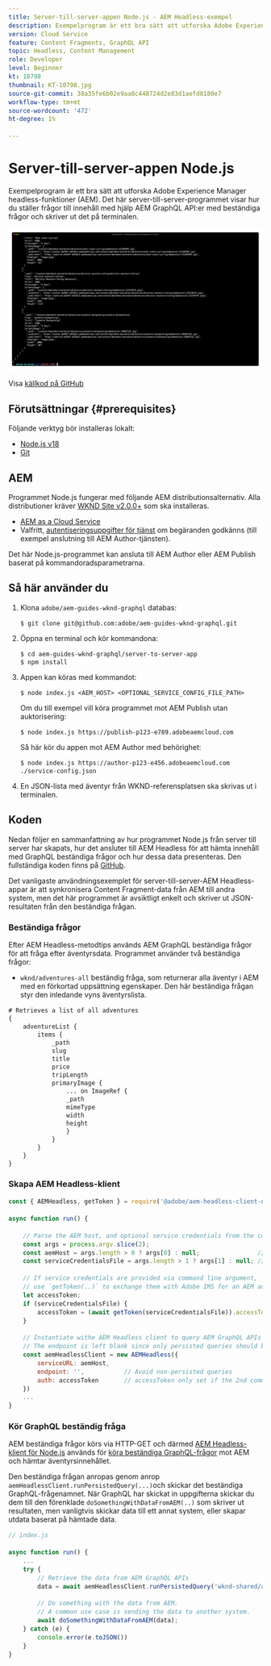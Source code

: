 ```yaml
---
title: Server-till-server-appen Node.js - AEM Headless-exempel
description: Exempelprogram är ett bra sätt att utforska Adobe Experience Manager headless-funktioner (AEM). Det här Node.js-programmet på serversidan visar hur du kan fråga efter innehåll med hjälp AEM GraphQL API:er med beständiga frågor.
version: Cloud Service
feature: Content Fragments, GraphQL API
topic: Headless, Content Management
role: Developer
level: Beginner
kt: 10798
thumbnail: KT-10798.jpg
source-git-commit: 38a35fe6b02e9aa8c448724d2e83d1aefd8180e7
workflow-type: tm+mt
source-wordcount: '472'
ht-degree: 1%

---
```


# Server-till-server-appen Node.js

Exempelprogram är ett bra sätt att utforska Adobe Experience Manager headless-funktioner (AEM). Det här server-till-server-programmet visar hur du ställer frågor till innehåll med hjälp AEM GraphQL API:er med beständiga frågor och skriver ut det på terminalen.

![Server-till-server-appen Node.js med AEM Headless](./assets/server-to-server-app/server-to-server-app.png)

Visa [källkod på GitHub](https://github.com/adobe/aem-guides-wknd-graphql/tree/main/server-to-server-app)

## Förutsättningar {#prerequisites}

Följande verktyg bör installeras lokalt:

+ [Node.js v18](https://nodejs.org/en/)
+ [Git](https://git-scm.com/)

## AEM

Programmet Node.js fungerar med följande AEM distributionsalternativ. Alla distributioner kräver [WKND Site v2.0.0+](https://github.com/adobe/aem-guides-wknd/releases/latest) som ska installeras.

+ [AEM as a Cloud Service](https://experienceleague.adobe.com/docs/experience-manager-cloud-service/content/implementing/deploying/overview.html)
+ Valfritt, [autentiseringsuppgifter för tjänst](https://experienceleague.adobe.com/docs/experience-manager-cloud-service/content/implementing/developing/generating-access-tokens-for-server-side-apis.html) om begäranden godkänns (till exempel anslutning till AEM Author-tjänsten).

Det här Node.js-programmet kan ansluta till AEM Author eller AEM Publish baserat på kommandoradsparametrarna.

## Så här använder du

1. Klona `adobe/aem-guides-wknd-graphql` databas:

   ```shell
   $ git clone git@github.com:adobe/aem-guides-wknd-graphql.git
   ```

1. Öppna en terminal och kör kommandona:

   ```shell
   $ cd aem-guides-wknd-graphql/server-to-server-app
   $ npm install
   ```

1. Appen kan köras med kommandot:

   ```
   $ node index.js <AEM_HOST> <OPTIONAL_SERVICE_CONFIG_FILE_PATH>
   ```

   Om du till exempel vill köra programmet mot AEM Publish utan auktorisering:

   ```shell
   $ node index.js https://publish-p123-e789.adobeaemcloud.com
   ```

   Så här kör du appen mot AEM Author med behörighet:

   ```shell
   $ node index.js https://author-p123-e456.adobeaemcloud.com ./service-config.json
   ```

1. En JSON-lista med äventyr från WKND-referensplatsen ska skrivas ut i terminalen.

## Koden

Nedan följer en sammanfattning av hur programmet Node.js från server till server har skapats, hur det ansluter till AEM Headless för att hämta innehåll med GraphQL beständiga frågor och hur dessa data presenteras. Den fullständiga koden finns på [GitHub](https://github.com/adobe/aem-guides-wknd-graphql/tree/main/server-to-server-app).

Det vanligaste användningsexemplet för server-till-server-AEM Headless-appar är att synkronisera Content Fragment-data från AEM till andra system, men det här programmet är avsiktligt enkelt och skriver ut JSON-resultaten från den beständiga frågan.

### Beständiga frågor

Efter AEM Headless-metodtips används AEM GraphQL beständiga frågor för att fråga efter äventyrsdata. Programmet använder två beständiga frågor:

+ `wknd/adventures-all` beständig fråga, som returnerar alla äventyr i AEM med en förkortad uppsättning egenskaper. Den här beständiga frågan styr den inledande vyns äventyrslista.

```
# Retrieves a list of all adventures
{
    adventureList {
        items {
            _path
            slug
            title
            price
            tripLength
            primaryImage {
                ... on ImageRef {
                _path
                mimeType
                width
                height
                }
            }
        }
    }
}
```

### Skapa AEM Headless-klient

```javascript
const { AEMHeadless, getToken } = require('@adobe/aem-headless-client-nodejs');

async function run() { 

    // Parse the AEM host, and optional service credentials from the command line arguments
    const args = process.argv.slice(2);
    const aemHost = args.length > 0 ? args[0] : null;                // Example: https://author-p123-e456.adobeaemcloud.com
    const serviceCredentialsFile = args.length > 1 ? args[1] : null; // Example: ./service-config.json

    // If service credentials are provided via command line argument,
    // use `getToken(..)` to exchange them with Adobe IMS for an AEM access token 
    let accessToken;
    if (serviceCredentialsFile) {
        accessToken = (await getToken(serviceCredentialsFile)).accessToken;
    }

    // Instantiate withe AEM Headless client to query AEM GraphQL APIs
    // The endpoint is left blank since only persisted queries should be used to query AEM's GraphQL APIs
    const aemHeadlessClient = new AEMHeadless({
        serviceURL: aemHost,
        endpoint: '',           // Avoid non-persisted queries
        auth: accessToken       // accessToken only set if the 2nd command line parameter is set
    })
    ...
}
```


### Kör GraphQL beständig fråga

AEM beständiga frågor körs via HTTP-GET och därmed [AEM Headless-klient för Node.js](https://github.com/adobe/aem-headless-client-nodejs) används för [köra beständiga GraphQL-frågor](https://github.com/adobe/aem-headless-client-nodejs#within-asyncawait) mot AEM och hämtar äventyrsinnehållet.

Den beständiga frågan anropas genom anrop `aemHeadlessClient.runPersistedQuery(...)`och skickar det beständiga GraphQL-frågenamnet. När GraphQL har skickat in uppgifterna skickar du dem till den förenklade `doSomethingWithDataFromAEM(..)` som skriver ut resultaten, men vanligtvis skickar data till ett annat system, eller skapar utdata baserat på hämtade data.

```js
// index.js

async function run() { 
    ...
    try {
        // Retrieve the data from AEM GraphQL APIs
        data = await aemHeadlessClient.runPersistedQuery('wknd-shared/adventures-all')
        
        // Do something with the data from AEM. 
        // A common use case is sending the data to another system.
        await doSomethingWithDataFromAEM(data);
    } catch (e) {
        console.error(e.toJSON())
    }
}
```
